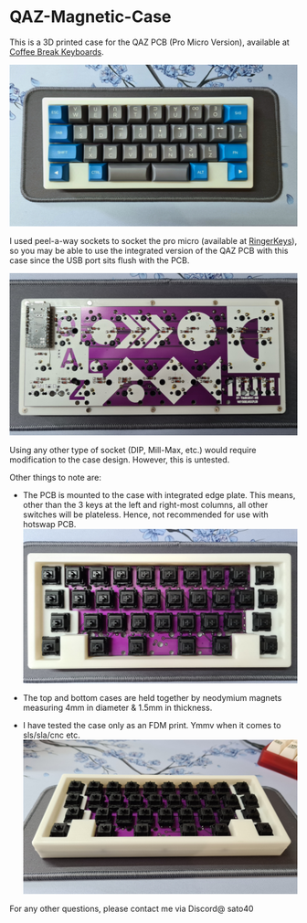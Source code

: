 # QAZ-Magnetic-Case
This is a 3D printed case for the QAZ PCB (Pro Micro Version), available at [Coffee Break Keyboards](https://www.cbkbd.com/product/qaz).

![Image 1](/pictures/20221210_141156.jpg)

I used peel-a-way sockets to socket the pro micro (available at [RingerKeys](https://ringerkeys.com/products/peel-a-way-sockets?_pos=1&_psq=peel&_ss=e&_v=1.0)), so you may be able to use the integrated version of the QAZ PCB with this case since the USB port sits flush with the PCB.

![Image 2](/pictures/20221210_134928.jpg)

Using any other type of socket (DIP, Mill-Max, etc.) would require modification to the case design. However, this is untested.

Other things to note are:
- The PCB is mounted to the case with integrated edge plate. This means, other than the 3 keys at the left and right-most columns, all other switches will be plateless. Hence, not recommended for use with hotswap PCB.
  ![Image 3](/pictures/20221210_134958.jpg)
  
- The top and bottom cases are held together by neodymium magnets measuring 4mm in diameter & 1.5mm in thickness.

- I have tested the case only as an FDM print. Ymmv when it comes to sls/sla/cnc etc.
  ![Image 4](/pictures/20221210_135009.jpg)

For any other questions, please contact me via Discord@ sato40
